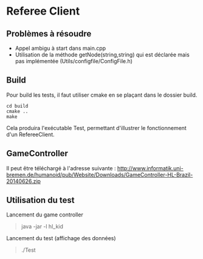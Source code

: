 # Referee Client

## Problèmes à résoudre
- Appel ambigu à start dans main.cpp
- Utilisation de la méthode getNode(string,string) qui est déclarée mais pas implémentée (Utils/configfile/ConfigFile.h)

## Build

Pour build les tests, il faut utiliser cmake en se plaçant dans le dossier
build.

```
cd build
cmake ..
make
```

Cela produira l'exécutable Test, permettant d'illustrer le fonctionnement d'un
RefereeClient.

## GameController

Il peut être téléchargé à l'adresse suivante :
http://www.informatik.uni-bremen.de/humanoid/pub/Website/Downloads/GameController-HL-Brazil-20140626.zip

## Utilisation du test

Lancement du game controller

> java -jar -l hl_kid

Lancement du test (affichage des données)

> ./Test

